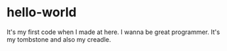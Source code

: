 # hello-world
It's my first code when I made at here.
I wanna be great programmer.
It's my tombstone and also my creadle.

